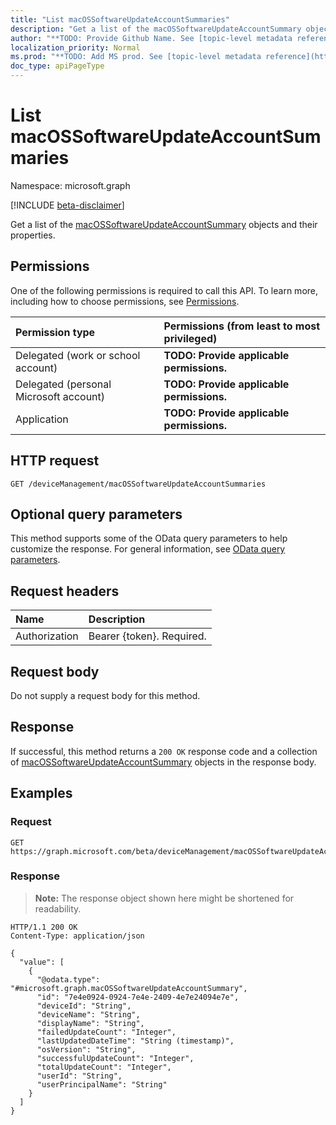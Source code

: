 ```yaml
---
title: "List macOSSoftwareUpdateAccountSummaries"
description: "Get a list of the macOSSoftwareUpdateAccountSummary objects and their properties."
author: "**TODO: Provide Github Name. See [topic-level metadata reference](https://msgo.azurewebsites.net/add/document/guidelines/metadata.html#topic-level-metadata)**"
localization_priority: Normal
ms.prod: "**TODO: Add MS prod. See [topic-level metadata reference](https://msgo.azurewebsites.net/add/document/guidelines/metadata.html#topic-level-metadata)**"
doc_type: apiPageType
---
```


# List macOSSoftwareUpdateAccountSummaries
Namespace: microsoft.graph

[!INCLUDE [beta-disclaimer](../../includes/beta-disclaimer.md)]

Get a list of the [macOSSoftwareUpdateAccountSummary](../resources/macossoftwareupdateaccountsummary.md) objects and their properties.

## Permissions
One of the following permissions is required to call this API. To learn more, including how to choose permissions, see [Permissions](/graph/permissions-reference).

|Permission type|Permissions (from least to most privileged)|
|:---|:---|
|Delegated (work or school account)|**TODO: Provide applicable permissions.**|
|Delegated (personal Microsoft account)|**TODO: Provide applicable permissions.**|
|Application|**TODO: Provide applicable permissions.**|

## HTTP request

<!-- {
  "blockType": "ignored"
}
-->
``` http
GET /deviceManagement/macOSSoftwareUpdateAccountSummaries
```

## Optional query parameters
This method supports some of the OData query parameters to help customize the response. For general information, see [OData query parameters](/graph/query-parameters).

## Request headers
|Name|Description|
|:---|:---|
|Authorization|Bearer {token}. Required.|

## Request body
Do not supply a request body for this method.

## Response

If successful, this method returns a `200 OK` response code and a collection of [macOSSoftwareUpdateAccountSummary](../resources/macossoftwareupdateaccountsummary.md) objects in the response body.

## Examples

### Request
<!-- {
  "blockType": "request",
  "name": "list_macossoftwareupdateaccountsummary"
}
-->
``` http
GET https://graph.microsoft.com/beta/deviceManagement/macOSSoftwareUpdateAccountSummaries
```


### Response
>**Note:** The response object shown here might be shortened for readability.
<!-- {
  "blockType": "response",
  "truncated": true,
  "@odata.type": "Collection(microsoft.graph.macOSSoftwareUpdateAccountSummary)"
}
-->
``` http
HTTP/1.1 200 OK
Content-Type: application/json

{
  "value": [
    {
      "@odata.type": "#microsoft.graph.macOSSoftwareUpdateAccountSummary",
      "id": "7e4e0924-0924-7e4e-2409-4e7e24094e7e",
      "deviceId": "String",
      "deviceName": "String",
      "displayName": "String",
      "failedUpdateCount": "Integer",
      "lastUpdatedDateTime": "String (timestamp)",
      "osVersion": "String",
      "successfulUpdateCount": "Integer",
      "totalUpdateCount": "Integer",
      "userId": "String",
      "userPrincipalName": "String"
    }
  ]
}
```

